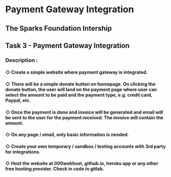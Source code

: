 # Payment Gateway Integration

## The Sparks Foundation Intership
## Task 3 - Payment Gateway Integration

### Description : 
#### ◇ Create a simple website where payment gateway is integrated.
#### ◇ There will be a simple donate button on homepage. On clicking the donate button, the user will land on the payment page where user can select the amount to be paid and the payment type, e.g. credit card, Paypal, etc.
#### ◇ Once the payment is done and invoice will be generated and email will be sent to the user for the payment received. The invoice will contain the amount.
#### ◇ On any page / email, only basic information is needed.
#### ◇ Create your own temporary / sandbox / testing accounts with 3rd party for integrations.
#### ◇ Host the website at 000webhost, github.io, heroku app or any other free hosting provider. Check in code in gitlab.
